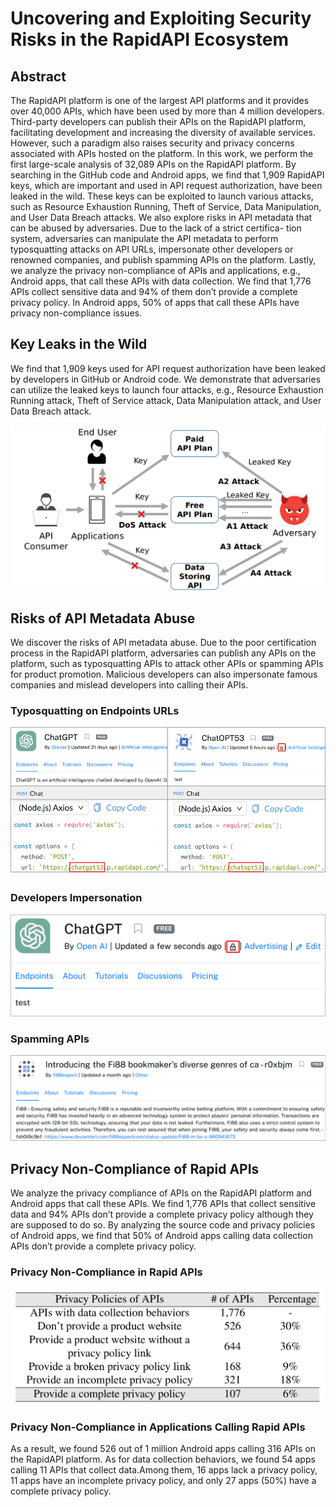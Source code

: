 # Uncovering and Exploiting Security Risks in the RapidAPI Ecosystem

## Abstract
The RapidAPI platform is one of the largest API platforms and it provides over 40,000 APIs, which have been used by more than 4 million developers. Third-party developers can publish their APIs on the RapidAPI platform, facilitating development and increasing the diversity of available services. However, such a paradigm also raises security and privacy concerns associated with APIs hosted on the platform. In this work, we perform the first large-scale analysis of 32,089 APIs on the RapidAPI platform. By searching in the GitHub code and Android apps, we find that 1,909 RapidAPI keys, which are important and used in API request authorization, have been leaked in the wild. These keys can be exploited to launch various attacks, such as Resource Exhaustion Running, Theft of Service, Data Manipulation, and User Data Breach attacks. We also explore risks in API metadata that can be abused by adversaries. Due to the lack of a strict certifica- tion system, adversaries can manipulate the API metadata to perform typosquatting attacks on API URLs, impersonate other developers or renowned companies, and publish spamming APIs on the platform. Lastly, we analyze the privacy non-compliance of APIs and applications, e.g., Android apps, that call these APIs with data collection. We find that 1,776 APIs collect sensitive data and 94% of them don’t provide a complete privacy policy. In Android apps, 50% of apps that call these APIs have privacy non-compliance issues.


## Key Leaks in the Wild

We find that 1,909 keys used for API request authorization have been leaked by developers in GitHub or Android code. We demonstrate that adversaries can utilize the leaked keys to launch four attacks, e.g., Resource Exhaustion Running attack, Theft of Service attack, Data Manipulation attack, and User Data Breach attack.

![key_leaks](https://github.com/RapidAPI-research/RapidAPI-research/blob/main/images/all_attacks.png)

## Risks of API Metadata Abuse
We discover the risks of API metadata abuse. Due to the poor certification process in the RapidAPI platform, adversaries can publish any APIs on the platform, such as typosquatting APIs to attack other APIs or spamming APIs for product promotion. Malicious developers can also impersonate famous companies and mislead developers into calling their APIs.

### Typosquatting on Endpoints URLs

![typosquatting](https://github.com/RapidAPI-research/RapidAPI-research/blob/main/images/squatting.png)

### Developers Impersonation
![developer](https://github.com/RapidAPI-research/RapidAPI-research/blob/main/images/developer.png)

### Spamming APIs
![spamming](https://github.com/RapidAPI-research/RapidAPI-research/blob/main/images/spamming.png)

## Privacy Non-Compliance of Rapid APIs
We analyze the privacy compliance of APIs on the RapidAPI platform and Android apps that call these APIs. We find 1,776 APIs that collect sensitive data and 94% APIs don’t provide a complete privacy policy although they are supposed to do so. By analyzing the source code and privacy policies of Android apps, we find that 50% of Android apps calling data collection APIs don’t provide a complete privacy policy.

### Privacy Non-Compliance in Rapid APIs

![pp](https://github.com/RapidAPI-research/RapidAPI-research/blob/main/images/privacy_policy.png)

### Privacy Non-Compliance in Applications Calling Rapid APIs
As a result, we found 526 out of 1 million Android apps calling 316 APIs on the RapidAPI platform. As for data collection behaviors, we found 54 apps calling 11 APIs that collect data.Among them, 16 apps lack a privacy policy, 11 apps have an incomplete privacy policy, and only 27 apps (50%) have a complete privacy policy.
